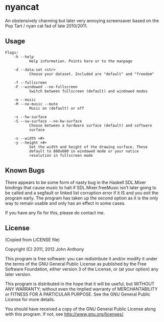 # nyancat

An obstensively charming but later very annoying screensaver based on
the Pop Tart / nyan cat fad of late 2010/2011.

## Usage


```
Flags:
    -h --help
           Help information. Points here or to the manpage

    -d --data-set <str>
           Choose your dataset. Included are "default" and "freedom"

    -f --fullscreen 
    -F --windowed --no-fullscreen
           Switch between fullscreen (default) and windowed modes

	-m --music
    -M --no-music --mute
           Music on (default) or off

    -s --hw-surface
    -S --sw-surface --no-hw-surface
           Choose between a hardware surface (default) and software
           surface

    -x --width <#>
    -y --height <#>
           Set the width and height of the drawing surface. These
           default to 800x600 in windowed mode or your natice
           resolution in fullscreen mode
```

## Known Bugs

There appears to be some form of nasty bug in the Haskell SDL.Mixer
bindings that cause music to halt if SDL.Mixer.freeMusic isn't later
going to be called and a segfault or linked list corruption error if
it IS and you exit the program early. The program has taken up the
second option as it is the only way to remain usable and only has an
effect in some cases.

If you have any fix for this, please do contact me.

## License
(Copied from LICENSE file)

Copyright (C) 2011, 2012 John Anthony

This program is free software: you can redistribute it and/or modify
it under the terms of the GNU General Public License as published by
the Free Software Foundation, either version 3 of the License, or
(at your option) any later version.

This program is distributed in the hope that it will be useful,
but WITHOUT ANY WARRANTY; without even the implied warranty of
MERCHANTABILITY or FITNESS FOR A PARTICULAR PURPOSE.  See the
GNU General Public License for more details.

You should have received a copy of the GNU General Public License
along with this program.  If not, see <http://www.gnu.org/licenses/>.
